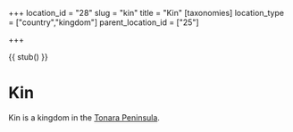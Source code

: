 +++
location_id = "28"
slug = "kin"
title = "Kin"
[taxonomies]
location_type = ["country","kingdom"]
parent_location_id = ["25"]

+++

{{ stub() }}

# Kin 

Kin is a kingdom in the [Tonara Peninsula](@/locations/tonara-peninsula.md).